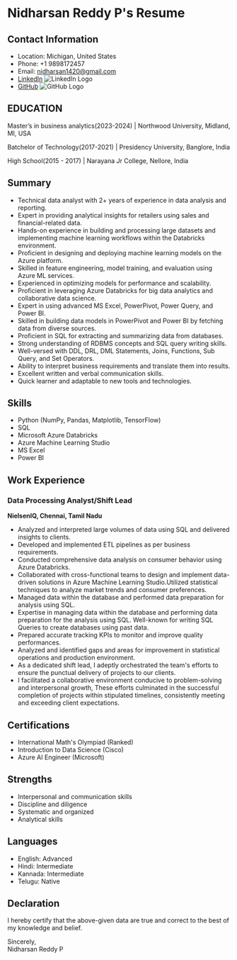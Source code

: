 # Nidharsan Reddy P's Resume

## Contact Information
- Location: Michigan, United States
- Phone: +1 9898172457
- Email: nidharsan1420@gmail.com
- [LinkedIn](https://www.linkedin.com/in/nidharsan-reddy-p-a204771b9) ![LinkedIn Logo]("C:\Users\nidha\Downloads\linkedin.png")
- [GitHub](https://github.com/nidharsan) ![GitHub Logo]("C:\Users\nidha\Downloads\git.jpg""C:\Users\nidha\Downloads\git.jpg")

## EDUCATION	

Master’s in business analytics(2023-2024) | Northwood University, Midland, MI, USA

Batchelor of Technology(2017-2021)	| Presidency University, Banglore, India

High School(2015 - 2017) | Narayana Jr College,	Nellore, India

## Summary
- Technical data analyst with 2+ years of experience in data analysis and reporting.
- Expert in providing analytical insights for retailers using sales and financial-related data.
- Hands-on experience in building and processing large datasets and implementing machine learning workflows within the Databricks environment.
- Proficient in designing and deploying machine learning models on the Azure platform.
- Skilled in feature engineering, model training, and evaluation using Azure ML services.
- Experienced in optimizing models for performance and scalability.
- Proficient in leveraging Azure Databricks for big data analytics and collaborative data science.
- Expert in using advanced MS Excel, PowerPivot, Power Query, and Power BI.
- Skilled in building data models in PowerPivot and Power BI by fetching data from diverse sources.
- Proficient in SQL for extracting and summarizing data from databases.
- Strong understanding of RDBMS concepts and SQL query writing skills.
- Well-versed with DDL, DRL, DML Statements, Joins, Functions, Sub Query, and Set Operators.
- Ability to interpret business requirements and translate them into results.
- Excellent written and verbal communication skills.
- Quick learner and adaptable to new tools and technologies.

## Skills
- Python (NumPy, Pandas, Matplotlib, TensorFlow)
- SQL
- Microsoft Azure Databricks
- Azure Machine Learning Studio
- MS Excel
- Power BI

## Work Experience
### Data Processing Analyst/Shift Lead
**NielsenIQ, Chennai, Tamil Nadu**

- Analyzed and interpreted large volumes of data using SQL and delivered insights to clients.
- Developed and implemented ETL pipelines as per business requirements.
- Conducted comprehensive data analysis on consumer behavior using Azure Databricks.
- Collaborated with cross-functional teams to design and implement data-driven solutions in Azure Machine Learning Studio.Utilized statistical techniques to analyze market trends and consumer preferences.
- Managed data within the database and performed data preparation for analysis using SQL.
- Expertise in managing data within the database and performing data preparation for the analysis using SQL. Well-known for writing SQL Queries to create databases using past data.
- Prepared accurate tracking KPIs to monitor and improve quality performances.
- Analyzed and identified gaps and areas for improvement in statistical operations and production environment.
- As a dedicated shift lead, I adeptly orchestrated the team's efforts to ensure the punctual delivery of projects to our clients.
- I facilitated a collaborative environment conducive to problem-solving and interpersonal growth, These efforts culminated in the successful completion of projects within stipulated timelines, consistently meeting and exceeding client expectations.

## Certifications
- International Math's Olympiad (Ranked)
- Introduction to Data Science (Cisco)
- Azure AI Engineer (Microsoft)

## Strengths
- Interpersonal and communication skills
- Discipline and diligence 
- Systematic and organized 
- Analytical skills

## Languages
- English: Advanced
- Hindi: Intermediate
- Kannada: Intermediate
- Telugu: Native

## Declaration
I hereby certify that the above-given data are true and correct to the best of my knowledge and belief.

Sincerely,  
Nidharsan Reddy P
